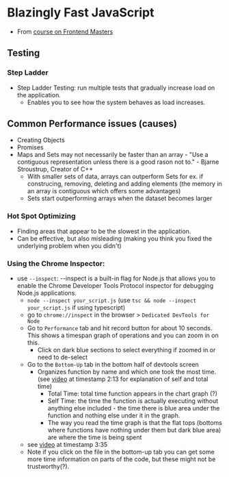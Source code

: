 # Blazingly Fast JavaScript

- From [course on Frontend Masters](https://frontendmasters.com/courses/blazingly-fast-js)

## Testing

### Step Ladder

- Step Ladder Testing: run multiple tests that gradually increase load on the application.
  - Enables you to see how the system behaves as load increases.

## Common Performance issues (causes)

- Creating Objects
- Promises
- Maps and Sets may not necessarily be faster than an array - "Use a contiguous representation unless there is a good rason not to." - Bjarne Stroustrup, Creator of C++
  - With smaller sets of data, arrays can outperform Sets for ex. if construcing, removing, deleting and adding elements (the memory in an array is contiguous which offers some advantages)
  - Sets start outperforming arrays when the dataset becomes larger

### Hot Spot Optimizing

- Finding areas that appear to be the slowest in the application.
- Can be effective, but also misleading (making you think you fixed the underlying problem when you didn't)

### Using the Chrome Inspector:

- use `--inspect`: --inspect is a built-in flag for Node.js that allows you to enable the Chrome Developer Tools Protocol inspector for debugging Node.js applications.
  - `node --inspect your_script.js` (use `tsc && node --inspect your_script.js` if using typescript)
  - go to `chrome://inspect` in the browser > `Dedicated DevTools for Node`
  - Go to `Performance` tab and hit record button for about 10 seconds. This shows a timespan graph of operations and you can zoom in on this.
    - Click on dark blue sections to select everything if zoomed in or need to de-select
  - Go to the `Bottom-Up` tab in the bottom half of devtools screen
    - Organizes function by name and which one took the most time. (see [video](https://frontendmasters.com/courses/blazingly-fast-js/inspecting-debugging-performance/) at timestamp 2:13 for explanation of self and total time)
      - Total Time: total time function appears in the chart graph (?)
      - Self Time: the time the function is actually executing without anything else included - the time there is blue area under the function and nothing else under it in the graph.
      - The way you read the time graph is that the flat tops (bottoms where functions have nothing under them but dark blue area) are where the time is being spent
  - see [video](https://frontendmasters.com/courses/blazingly-fast-js/inspecting-debugging-performance/) at timestamp 3:35
  - Note if you click on the file in the bottom-up tab you can get some more time information on parts of the code, but these might not be trustworthy(?).
